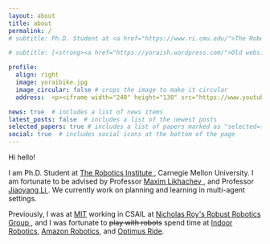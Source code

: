 ```yaml
---
layout: about
title: about
permalink: /
# subtitle: Ph.D. Student at <a href="https://www.ri.cmu.edu/">The Robotics Institute </a>, Carnegie Mellon University. <a href="https://mitathletics.com/sports/mens-track-and-field/roster/yorai-shaoul/8900"> MIT 21'</a>. [<strong><a href="https://yoraish.wordpress.com/">Old website link</a></strong>]

# subtitle: [<strong><a href="https://yoraish.wordpress.com/">Old website link</a></strong>]

profile:
  align: right
  image: yoraibike.jpg
  image_circular: false # crops the image to make it circular
  address:  <p><iframe width="240" height="130" src="https://www.youtube.com/embed/UUp8TxYBdNY" title="YouTube video player" frameborder="0" allow="accelerometer; autoplay; clipboard-write; encrypted-media; gyroscope; picture-in-picture; web-share" allowfullscreen></iframe> <br> I like to jump, and I was even decent at it :)</p>

news: true  # includes a list of news items
latest_posts: false  # includes a list of the newest posts
selected_papers: true # includes a list of papers marked as "selected={true}"
social: true  # includes social icons at the bottom of the page
---
```


Hi hello! 

I am Ph.D. Student at <a href="https://www.ri.cmu.edu/">The Robotics Institute </a>, Carnegie Mellon University. I am fortunate to be advised by 
Professor <a href="http://www.cs.cmu.edu/~maxim/"> Maxim Likhachev </a>,
and 
Professor <a href="https://jiaoyangli.me/"> Jiaoyang Li </a>. We currently work on planning and learning in multi-agent settings.
<!-- I had the pleasure of working with Professor -->
<!-- <a href="https://www.ri.cmu.edu/ri-faculty/sebastian-scherer/"> Sebastian Scherer  </a> -->
<!-- during my first year at CMU. We focused on applying deep learning for visual odometry estimation. -->

Previously, I was at <a href="https://mitathletics.com/sports/mens-track-and-field/roster/yorai-shaoul/8900">MIT</a> working in CSAIL at 
<a href="https://aeroastro.mit.edu/people/nicholas-roy/">Nicholas Roy's </a> 
<a href="http://groups.csail.mit.edu/rrg/" >Robust Robotics Group </a>, and I was fortunate to <del>play with robots</del> spend time at 
<a href="https://www.indoor-robotics.com/" >Indoor Robotics</a>, 
<a href="https://www.aboutamazon.com/news/tag/robotics" >Amazon Robotics</a>, and 
<a href="https://www.therobotreport.com/optimus-ride-acquired-by-magna/" >Optimus Ride</a>.

<!-- Robot teams aid humans in transportation, agriculture, logistics, and other domains. To make this a reality, we need algorithms that scale better in dimension and in system-size. My focus is on developing algorithms that utilize geometric principles, multimodal deep learning, and planning on graphs for improving single- and multi-agent robot systems operating in the real world.  -->
